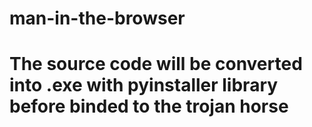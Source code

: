# man-in-the-browser

# The source code will be converted into .exe with pyinstaller library before binded to the trojan horse


